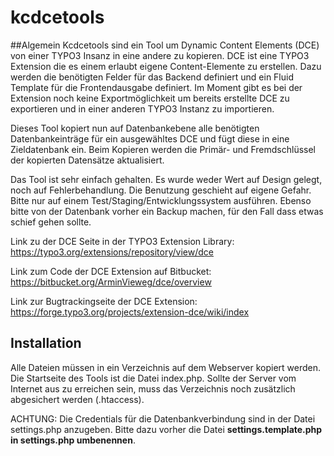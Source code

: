# kcdcetools

##Algemein
Kcdcetools sind ein Tool um Dynamic Content Elements (DCE) von einer TYPO3 Insanz in eine andere zu kopieren. 
DCE ist eine TYPO3 Extension die es einem erlaubt eigene Content-Elemente zu erstellen. 
Dazu werden die benötigten Felder für das Backend definiert und ein Fluid Template für die Frontendausgabe definiert. 
Im Moment gibt es bei der Extension noch keine Exportmöglichkeit um bereits erstellte DCE zu exportieren 
und in einer anderen TYPO3 Instanz zu importieren. 

Dieses Tool kopiert nun auf Datenbankebene alle benötigten Datenbankeinträge für ein ausgewähltes DCE 
und fügt diese in eine Zieldatenbank ein. Beim Kopieren werden die Primär- und Fremdschlüssel der kopierten Datensätze aktualisiert.

Das Tool ist sehr einfach gehalten. Es wurde weder Wert auf Design gelegt, noch auf Fehlerbehandlung. 
Die Benutzung geschieht auf eigene Gefahr. Bitte nur auf einem Test/Staging/Entwicklungssystem ausführen.
Ebenso bitte von der Datenbank vorher ein Backup machen, für den Fall dass etwas schief gehen sollte. 

Link zu der DCE Seite in der TYPO3 Extension Library: https://typo3.org/extensions/repository/view/dce  

Link zum Code der DCE Extension auf Bitbucket: https://bitbucket.org/ArminVieweg/dce/overview

Link zur Bugtrackingseite der DCE Extension: https://forge.typo3.org/projects/extension-dce/wiki/index


## Installation
Alle Dateien müssen in ein Verzeichnis auf dem Webserver kopiert werden. Die Startseite des Tools ist die Datei index.php. 
Sollte der Server vom Internet aus zu erreichen sein, muss das Verzeichnis noch zusätzlich abgesichert werden  (.htaccess).

ACHTUNG: Die Credentials für die Datenbankverbindung sind in der Datei settings.php anzugeben.
Bitte dazu vorher die Datei **settings.template.php in settings.php umbenennen**. 

